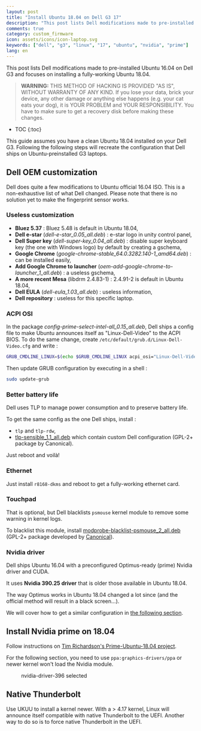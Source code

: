 ```yaml
---
layout: post
title: "Install Ubuntu 18.04 on Dell G3 17"
description: "This post lists Dell modifications made to pre-installed Ubuntu on Dell G3 and focuses on installing a fully-working Ubuntu 18.04"
comments: true
category: custom_firmware
icon: assets/icons/icon-laptop.svg
keywords: ["dell", "g3", "linux", "17", "ubuntu", "nvidia", "prime"]
lang: en
---
```


This post lists Dell modifications made to pre-installed Ubuntu 16.04 on Dell G3 and focuses on
installing a fully-working Ubuntu 18.04.

> **WARNING:**
> THIS METHOD OF HACKING IS PROVIDED "AS IS", WITHOUT WARRANTY OF ANY KIND. If you lose your data,
  brick your device, any other damage or anything else happens (e.g. your cat eats your dog), it is
  YOUR PROBLEM and YOUR RESPONSIBILITY. You have to make sure to get a recovery disk before making these changes.

* TOC
{:toc}

This guide assumes you have a clean Ubuntu 18.04 installed on your Dell G3.
Following the following steps will recreate the configuration that Dell ships on Ubuntu-preinstalled
G3 laptops.

## Dell OEM customization

Dell does quite a few modifications to Ubuntu official 16.04 ISO.
This is a non-exhaustive list of what Dell changed.
Please note that there is no solution yet to make the fingerprint sensor works.

### Useless customization

* **Bluez 5.37** : Bluez 5.48 is default in Ubuntu 18.04,
* **Dell e-star** (*dell-e-star_0.05_all.deb*) : e-star logo in unity control panel,
* **Dell Super key** (*dell-super-key_0.04_all.deb*) : disable super keyboard key (the one with
  Windows logo) by default by creating a gschema,
* **Google Chrome** (*google-chrome-stable_64.0.3282.140-1_amd64.deb*) : can be installed easily,
* **Add Google Chrome to launcher** (*oem-add-google-chrome-to-launcher_1_all.deb*) : a useless
  gschema,
* **A more recent Mesa** (libdrm 2.4.83-1) : 2.4.91-2 is default in Ubuntu 18.04,
* **Dell EULA** (*dell-eula_1.03_all.deb*) : useless information,
* **Dell repository** : useless for this specific laptop.

### ACPI OSI

In the package *config-prime-select-intel-all_0.15_all.deb*, Dell ships a config file to make Ubuntu
announces itself as "Linux-Dell-Video" to the ACPI BIOS.
To do the same change, create `/etc/default/grub.d/Linux-Dell-Video.cfg` and write :
```bash
GRUB_CMDLINE_LINUX=$(echo $GRUB_CMDLINE_LINUX acpi_osi="Linux-Dell-Video" )
```

Then update GRUB configuration by executing in a shell :
```bash
sudo update-grub
```

### Better battery life

Dell uses TLP to manage power consumption and to preserve battery life.

To get the same config as the one Dell ships, install :

* `tlp` and `tlp-rdw`,
* [tlp-sensible_1.1_all.deb]({{site.url}}/assets/pkg/tlp-sensible_1.1_all.deb) which contain custom Dell configuration (GPL-2+ package by Canonical).

Just reboot and voilà!

### Ethernet

Just install `r8168-dkms` and reboot to get a fully-working ethernet card.

### Touchpad

That is optional, but Dell blacklists `psmouse` kernel module to remove some warning in kernel
logs.

To blacklist this module, install
[modprobe-blacklist-psmouse_2_all.deb]({{site.url}}/assets/pkg/modprobe-blacklist-psmouse_2_all.deb)
(GPL-2+ package developed by [Canonical](https://code.launchpad.net/~oem-solutions-engineers/somerville/modprobe-blacklist-psmouse)).

### Nvidia driver

Dell ships Ubuntu 16.04 with a preconfigured Optimus-ready (prime) Nvidia driver and CUDA.

It uses **Nvidia 390.25 driver** that is older those available in Ubuntu 18.04.

The way Optimus works in Ubuntu 18.04 changed a lot since (and the official method will result in a
black screen...).

We will cover how to get a similar configuration in
[the following section](#install-nvidia-prime-on-1804).

## Install Nvidia prime on 18.04

Follow instructions on
[Tim Richardson's Prime-Ubuntu-18.04 project](https://github.com/timrichardson/Prime-Ubuntu-18.04).

For the following section, you need to use `ppa:graphics-drivers/ppa` or newer kernel won't load the
Nvidia module.

<figure>
  <img src="{{site.url}}/assets/images/dell-g3-17-ubuntu/drivers.png" alt="" style="max-width:600px" />
  <figcaption>nvidia-driver-396 selected</figcaption>
</figure>

## Native Thunderbolt

Use UKUU to install a kernel newer. With a > 4.17 kernel, Linux will announce itself compatible with
native Thunderbolt to the UEFI. Another way to do so is to force native Thunderbolt in the UEFI.

